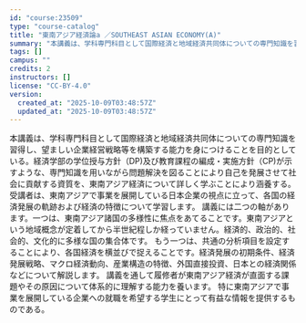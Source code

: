 ```yaml
---
id: "course:23509"
type: "course-catalog"
title: "東南アジア経済論a ／SOUTHEAST ASIAN ECONOMY(A)"
summary: "本講義は、学科専門科目として国際経済と地域経済共同体についての専門知識を習得し、望ましい企業経営戦略等を構築する能力を身につけることを目的としている。経済学部の学位授与方針（DP)及び教育課程の編成・実施方針（CP)が示すような、専門知識を…"
tags: []
campus: ""
credits: 2
instructors: []
license: "CC-BY-4.0"
version:
  created_at: "2025-10-09T03:48:57Z"
  updated_at: "2025-10-09T03:48:57Z"
---
```

本講義は、学科専門科目として国際経済と地域経済共同体についての専門知識を習得し、望ましい企業経営戦略等を構築する能力を身につけることを目的としている。経済学部の学位授与方針（DP)及び教育課程の編成・実施方針（CP)が示すような、専門知識を用いながら問題解決を図ることにより自己を発展させて社会に貢献する資質を、東南アジア経済について詳しく学ぶことにより涵養する。 受講者は、東南アジアで事業を展開している日本企業の視点に立って、各国の経済発展の軌跡および経済の特徴について学習します。 講義には二つの軸があります。一つは、東南アジア諸国の多様性に焦点をあてることです。東南アジアという地域概念が定着してから半世紀程しか経っていません。経済的、政治的、社会的、文化的に多様な国の集合体です。 もう一つは、共通の分析項目を設定することにより、各国経済を横並びで捉えることです。経済発展の初期条件、経済発展戦略、マクロ経済動向、産業構造の特徴、外国直接投資、日本との経済関係などについて解説します。 講義を通して履修者が東南アジア経済が直面する課題やその原因について体系的に理解する能力を養います。 特に東南アジアで事業を展開している企業への就職を希望する学生にとって有益な情報を提供するものである。
